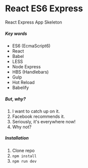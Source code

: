 # React ES6 Express
React Express App Skeleton

##### Key words
  - ES6 (EcmaScript6)
  - React
  - Babel
  - LESS
  - Node Express
  - HBS (Handlebars)
  - Gulp
  - Hot Reload
  - Babelify

##### But, why?
1. I want to catch up on it.
2. Facebook recommends it.
3. Seriously, it's everywhere now!
4. Why not? 

##### Installation
1. Clone repo
2. `npm install`
3. `npm run dev`
